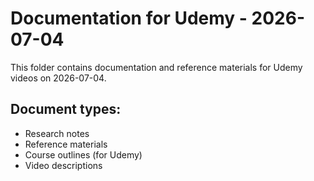 # Documentation for Udemy - 2026-07-04

This folder contains documentation and reference materials for Udemy videos on 2026-07-04.

## Document types:
- Research notes
- Reference materials
- Course outlines (for Udemy)
- Video descriptions
